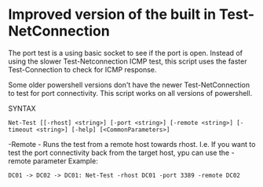 # Improved version of the built in Test-NetConnection

The port test is a using basic socket to see if the port is open.
Instead of using the slower Test-Netconnection ICMP test, this script uses the faster Test-Connection to check for ICMP response.

Some older powershell versions don't have the newer Test-NetConnection to test for port connectivity. This script works on all versions of powershell.


SYNTAX

    Net-Test [[-rhost] <string>] [-port <string>] [-remote <string>] [-timeout <string>] [-help] [<CommonParameters>]

-Remote - Runs the test from a remote host towards rhost.
I.e. If you want to test the port connectivity back from the target host, ypu can use the -remote parameter
Example: 

    DC01 -> DC02 -> DC01: Net-Test -rhost DC01 -port 3389 -remote DC02
